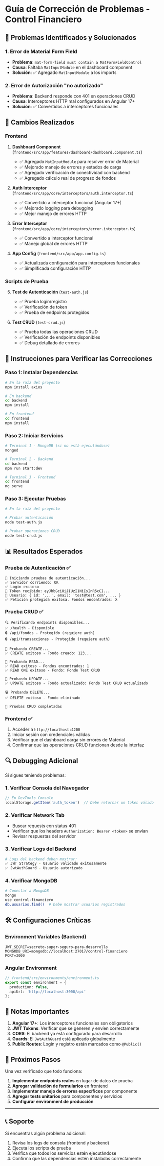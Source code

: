# Guía de Corrección de Problemas - Control Financiero

## 🐛 Problemas Identificados y Solucionados

### 1. **Error de Material Form Field**
- **Problema**: `mat-form-field must contain a MatFormFieldControl`
- **Causa**: Faltaba `MatInputModule` en el dashboard component
- **Solución**: ✅ Agregado `MatInputModule` a los imports

### 2. **Error de Autorización "no autorizado"**
- **Problema**: Backend responde con 401 en operaciones CRUD
- **Causa**: Interceptores HTTP mal configurados en Angular 17+
- **Solución**: ✅ Convertidos a interceptores funcionales

## 🔧 Cambios Realizados

### Frontend

1. **Dashboard Component** (`frontend/src/app/features/dashboard/dashboard.component.ts`)
   - ✅ Agregado `MatInputModule` para resolver error de Material
   - ✅ Mejorado manejo de errores y estados de carga
   - ✅ Agregado verificación de conectividad con backend
   - ✅ Agregado cálculo real de progreso de fondos

2. **Auth Interceptor** (`frontend/src/app/core/interceptors/auth.interceptor.ts`)
   - ✅ Convertido a interceptor funcional (Angular 17+)
   - ✅ Mejorado logging para debugging
   - ✅ Mejor manejo de errores HTTP

3. **Error Interceptor** (`frontend/src/app/core/interceptors/error.interceptor.ts`)
   - ✅ Convertido a interceptor funcional
   - ✅ Manejo global de errores HTTP

4. **App Config** (`frontend/src/app/app.config.ts`)
   - ✅ Actualizada configuración para interceptores funcionales
   - ✅ Simplificada configuración HTTP

### Scripts de Prueba

5. **Test de Autenticación** (`test-auth.js`)
   - ✅ Prueba login/registro
   - ✅ Verificación de token
   - ✅ Prueba de endpoints protegidos

6. **Test CRUD** (`test-crud.js`)
   - ✅ Prueba todas las operaciones CRUD
   - ✅ Verificación de endpoints disponibles
   - ✅ Debug detallado de errores

## 🚀 Instrucciones para Verificar las Correcciones

### Paso 1: Instalar Dependencias
```bash
# En la raíz del proyecto
npm install axios

# En backend
cd backend
npm install

# En frontend
cd frontend
npm install
```

### Paso 2: Iniciar Servicios
```bash
# Terminal 1 - MongoDB (si no está ejecutándose)
mongod

# Terminal 2 - Backend
cd backend
npm run start:dev

# Terminal 3 - Frontend
cd frontend
ng serve
```

### Paso 3: Ejecutar Pruebas
```bash
# En la raíz del proyecto

# Probar autenticación
node test-auth.js

# Probar operaciones CRUD
node test-crud.js
```

## 📊 Resultados Esperados

### Prueba de Autenticación ✅
```
🧪 Iniciando pruebas de autenticación...
✅ Servidor corriendo: OK
✅ Login exitoso
🔑 Token recibido: eyJhbGciOiJIUzI1NiIsInR5cCI...
👤 Usuario: { id: '...', email: 'test@test.com', ... }
✅ Petición protegida exitosa. Fondos encontrados: X
```

### Prueba CRUD ✅
```
🔍 Verificando endpoints disponibles...
✅ /health - Disponible
🔒 /api/fondos - Protegido (requiere auth)
🔒 /api/transacciones - Protegido (requiere auth)

📝 Probando CREATE...
✅ CREATE exitoso - Fondo creado: 123...

📖 Probando READ...
✅ READ exitoso - Fondos encontrados: 1
✅ READ ONE exitoso - Fondo: Fondo Test CRUD

📝 Probando UPDATE...
✅ UPDATE exitoso - Fondo actualizado: Fondo Test CRUD Actualizado

🗑️ Probando DELETE...
✅ DELETE exitoso - Fondo eliminado

🎉 Pruebas CRUD completadas
```

### Frontend ✅
1. Acceder a `http://localhost:4200`
2. Iniciar sesión con credenciales válidas
3. Verificar que el dashboard carga sin errores de Material
4. Confirmar que las operaciones CRUD funcionan desde la interfaz

## 🔍 Debugging Adicional

Si sigues teniendo problemas:

### 1. Verificar Consola del Navegador
```javascript
// En DevTools Console
localStorage.getItem('auth_token')  // Debe retornar un token válido
```

### 2. Verificar Network Tab
- Buscar requests con status 401
- Verificar que los headers `Authorization: Bearer <token>` se envían
- Revisar respuestas del servidor

### 3. Verificar Logs del Backend
```bash
# Logs del backend deben mostrar:
✅ JWT Strategy - Usuario validado exitosamente
✅ JwtAuthGuard - Usuario autorizado
```

### 4. Verificar MongoDB
```bash
# Conectar a MongoDB
mongo
use control-financiero
db.usuarios.find()  # Debe mostrar usuarios registrados
```

## 🛠️ Configuraciones Críticas

### Environment Variables (Backend)
```env
JWT_SECRET=secreto-super-seguro-para-desarrollo
MONGODB_URI=mongodb://localhost:27017/control-financiero
PORT=3000
```

### Angular Environment
```typescript
// frontend/src/environments/environment.ts
export const environment = {
  production: false,
  apiUrl: 'http://localhost:3000/api'
};
```

## 📝 Notas Importantes

1. **Angular 17+**: Los interceptores funcionales son obligatorios
2. **JWT Tokens**: Verificar que se generen y envíen correctamente
3. **CORS**: El backend ya está configurado para desarrollo
4. **Guards**: El `JwtAuthGuard` está aplicado globalmente
5. **Public Routes**: Login y registro están marcados como `@Public()`

## 🎯 Próximos Pasos

Una vez verificado que todo funciona:

1. **Implementar endpoints reales** en lugar de datos de prueba
2. **Agregar validación de formularios** en frontend
3. **Implementar manejo de errores específicos** por componente
4. **Agregar tests unitarios** para componentes y servicios
5. **Configurar environment de producción**

---

## 📞 Soporte

Si encuentras algún problema adicional:

1. Revisa los logs de consola (frontend y backend)
2. Ejecuta los scripts de prueba
3. Verifica que todos los servicios estén ejecutándose
4. Confirma que las dependencias estén instaladas correctamente
